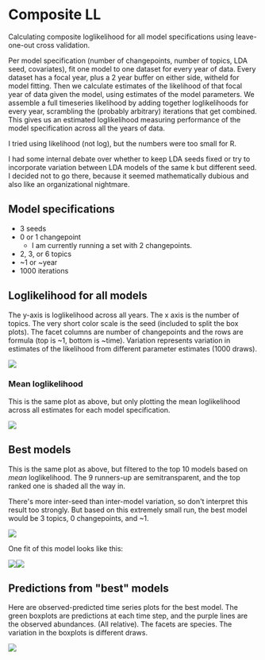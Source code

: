 Composite LL
================

Calculating composite loglikelihood for all model specifications using leave-one-out cross validation.

Per model specification (number of changepoints, number of topics, LDA seed, covariates), fit one model to one dataset for every year of data. Every dataset has a focal year, plus a 2 year buffer on either side, witheld for model fitting. Then we calculate estimates of the likelihood of that focal year of data given the model, using estimates of the model parameters. We assemble a full timeseries likelihood by adding together loglikelihoods for every year, scrambling the (probably arbitrary) iterations that get combined. This gives us an estimated loglikelihood measuring performance of the model specification across all the years of data.

I tried using likelihood (not log), but the numbers were too small for R.

I had some internal debate over whether to keep LDA seeds fixed or try to incorporate variation between LDA models of the same k but different seed. I decided not to go there, because it seemed mathematically dubious and also like an organizational nightmare.

Model specifications
--------------------

-   3 seeds
-   0 or 1 changepoint
    -   I am currently running a set with 2 changepoints.
-   2, 3, or 6 topics
-   ~1 or ~year
-   1000 iterations

Loglikelihood for all models
----------------------------

The y-axis is loglikelihood across all years. The x axis is the number of topics. The very short color scale is the seed (included to split the box plots). The facet columns are number of changepoints and the rows are formula (top is ~1, bottom is ~time). Variation represents variation in estimates of the likelihood from different parameter estimates (1000 draws).

![](report_files/figure-markdown_github/plots-1.png)

### Mean loglikelihood

This is the same plot as above, but only plotting the mean loglikelihood across all estimates for each model specification.

![](report_files/figure-markdown_github/summarize-1.png)

Best models
-----------

This is the same plot as above, but filtered to the top 10 models based on *mean* loglikelihood. The 9 runners-up are semitransparent, and the top ranked one is shaded all the way in.

There's more inter-seed than inter-model variation, so don't interpret this result too strongly. But based on this extremely small run, the best model would be 3 topics, 0 changepoints, and ~1.

![](report_files/figure-markdown_github/best%20ll-1.png)

One fit of this model looks like this:

![](report_files/figure-markdown_github/plot%20best-1.png)![](report_files/figure-markdown_github/plot%20best-2.png)

Predictions from "best" models
------------------------------

Here are observed-predicted time series plots for the best model. The green boxplots are predictions at each time step, and the purple lines are the observed abundances. (All relative). The facets are species. The variation in the boxplots is different draws.

![](report_files/figure-markdown_github/get%20predictions-1.png)
